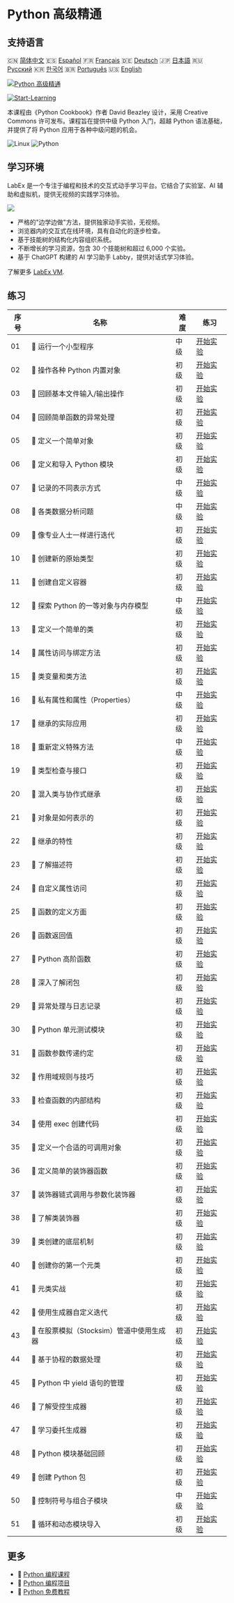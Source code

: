 # Python 高级精通

## 支持语言

🇨🇳 [简体中文](README_zh.md) 🇪🇸 [Español](README_es.md) 🇫🇷 [Français](README_fr.md) 🇩🇪 [Deutsch](README_de.md) 🇯🇵 [日本語](README_ja.md) 🇷🇺 [Русский](README_ru.md) 🇰🇷 [한국어](README_ko.md) 🇧🇷 [Português](README_pt.md) 🇺🇸 [English](README.md) 

[![Python 高级精通](https://cover-creator.labex.io/the-advanced-python-mastery.png?lang=zh)](https://labex.io/zh/courses/the-advanced-python-mastery)

[![Start-Learning](https://img.shields.io/badge/Start-Learning-whitesmoke?style=for-the-badge)](https://labex.io/zh/courses/the-advanced-python-mastery)

本课程由《Python Cookbook》作者 David Beazley 设计，采用 Creative Commons 许可发布。课程旨在提供中级 Python 入门，超越 Python 语法基础，并提供了将 Python 应用于各种中级问题的机会。

![Linux](https://img.shields.io/badge/Linux-whitesmoke?style=for-the-badge&logo=linux)
![Python](https://img.shields.io/badge/Python-whitesmoke?style=for-the-badge&logo=python)


## 学习环境

LabEx 是一个专注于编程和技术的交互式动手学习平台。它结合了实验室、AI 辅助和虚拟机，提供无视频的实践学习体验。

![](https://tutorial-screenshot.getvm.io/images/vm-1725247253.png)

- 严格的"边学边做"方法，提供独家动手实验，无视频。
- 浏览器内的交互式在线环境，具有自动化的逐步检查。
- 基于技能树的结构化内容组织系统。
- 不断增长的学习资源，包含 30 个技能树和超过 6,000 个实验。
- 基于 ChatGPT 构建的 AI 学习助手 Labby，提供对话式学习体验。

了解更多 [LabEx VM](https://support.labex.io/using-labex/virtual-machine).

## 练习

|   序号 | 名称                                      | 难度   | 练习                                                                                                                                   |
|--------|-------------------------------------------|--------|----------------------------------------------------------------------------------------------------------------------------------------|
|     01 | 📖 运行一个小型程序                       | 中级   | <a target='_blank' href='https://labex.io/zh/tutorials/python-run-a-small-program-132390'>开始实验</a>                                 |
|     02 | 📖 操作各种 Python 内置对象               | 初级   | <a target='_blank' href='https://labex.io/zh/tutorials/python-manipulate-various-built-in-python-objects-132391'>开始实验</a>          |
|     03 | 📖 回顾基本文件输入/输出操作              | 初级   | <a target='_blank' href='https://labex.io/zh/tutorials/python-review-basic-file-i-o-132392'>开始实验</a>                               |
|     04 | 📖 回顾简单函数的异常处理                 | 初级   | <a target='_blank' href='https://labex.io/zh/tutorials/python-review-simple-functions-exception-handling-132393'>开始实验</a>          |
|     05 | 📖 定义一个简单对象                       | 初级   | <a target='_blank' href='https://labex.io/zh/tutorials/python-define-a-simple-object-132394'>开始实验</a>                              |
|     06 | 📖 定义和导入 Python 模块                 | 初级   | <a target='_blank' href='https://labex.io/zh/tutorials/python-defining-and-importing-python-modules-132395'>开始实验</a>               |
|     07 | 📖 记录的不同表示方式                     | 中级   | <a target='_blank' href='https://labex.io/zh/tutorials/python-different-ways-of-representing-records-132428'>开始实验</a>              |
|     08 | 📖 各类数据分析问题                       | 中级   | <a target='_blank' href='https://labex.io/zh/tutorials/python-various-data-analysis-problems-132438'>开始实验</a>                      |
|     09 | 📖 像专业人士一样进行迭代                 | 初级   | <a target='_blank' href='https://labex.io/zh/tutorials/python-iterate-like-a-pro-132442'>开始实验</a>                                  |
|     10 | 📖 创建新的原始类型                       | 初级   | <a target='_blank' href='https://labex.io/zh/tutorials/python-make-a-new-primitive-type-132443'>开始实验</a>                           |
|     11 | 📖 创建自定义容器                         | 初级   | <a target='_blank' href='https://labex.io/zh/tutorials/python-make-a-custom-container-132444'>开始实验</a>                             |
|     12 | 📖 探索 Python 的一等对象与内存模型       | 中级   | <a target='_blank' href='https://labex.io/zh/tutorials/python-exploring-python-s-first-class-objects-memory-model-132489'>开始实验</a> |
|     13 | 📖 定义一个简单的类                       | 初级   | <a target='_blank' href='https://labex.io/zh/tutorials/python-define-a-simple-class-132490'>开始实验</a>                               |
|     14 | 📖 属性访问与绑定方法                     | 初级   | <a target='_blank' href='https://labex.io/zh/tutorials/python-attribute-access-and-bound-methods-132491'>开始实验</a>                  |
|     15 | 📖 类变量和类方法                         | 初级   | <a target='_blank' href='https://labex.io/zh/tutorials/python-class-variables-and-class-methods-132493'>开始实验</a>                   |
|     16 | 📖 私有属性和属性（Properties）           | 中级   | <a target='_blank' href='https://labex.io/zh/tutorials/python-private-attributes-and-properties-132494'>开始实验</a>                   |
|     17 | 📖 继承的实际应用                         | 初级   | <a target='_blank' href='https://labex.io/zh/tutorials/python-practical-use-of-inheritance-132495'>开始实验</a>                        |
|     18 | 📖 重新定义特殊方法                       | 中级   | <a target='_blank' href='https://labex.io/zh/tutorials/python-redefining-special-methods-132496'>开始实验</a>                          |
|     19 | 📖 类型检查与接口                         | 初级   | <a target='_blank' href='https://labex.io/zh/tutorials/python-type-checking-and-interfaces-132497'>开始实验</a>                        |
|     20 | 📖 混入类与协作式继承                     | 初级   | <a target='_blank' href='https://labex.io/zh/tutorials/python-mixin-classes-and-cooperative-inheritance-132498'>开始实验</a>           |
|     21 | 📖 对象是如何表示的                       | 初级   | <a target='_blank' href='https://labex.io/zh/tutorials/python-how-objects-are-represented-132499'>开始实验</a>                         |
|     22 | 📖 继承的特性                             | 初级   | <a target='_blank' href='https://labex.io/zh/tutorials/python-behavior-of-inheritance-132500'>开始实验</a>                             |
|     23 | 📖 了解描述符                             | 初级   | <a target='_blank' href='https://labex.io/zh/tutorials/python-learn-about-descriptors-132501'>开始实验</a>                             |
|     24 | 📖 自定义属性访问                         | 初级   | <a target='_blank' href='https://labex.io/zh/tutorials/python-customizing-attribute-access-132502'>开始实验</a>                        |
|     25 | 📖 函数的定义方面                         | 初级   | <a target='_blank' href='https://labex.io/zh/tutorials/python-definitional-aspects-of-functions-132503'>开始实验</a>                   |
|     26 | 📖 函数返回值                             | 初级   | <a target='_blank' href='https://labex.io/zh/tutorials/python-returning-values-from-functions-132504'>开始实验</a>                     |
|     27 | 📖 Python 高阶函数                        | 初级   | <a target='_blank' href='https://labex.io/zh/tutorials/python-python-s-higher-functions-132505'>开始实验</a>                           |
|     28 | 📖 深入了解闭包                           | 初级   | <a target='_blank' href='https://labex.io/zh/tutorials/python-learn-more-about-closures-132506'>开始实验</a>                           |
|     29 | 📖 异常处理与日志记录                     | 初级   | <a target='_blank' href='https://labex.io/zh/tutorials/python-exception-handling-and-logging-132507'>开始实验</a>                      |
|     30 | 📖 Python 单元测试模块                    | 初级   | <a target='_blank' href='https://labex.io/zh/tutorials/python-python-unittest-module-132508'>开始实验</a>                              |
|     31 | 📖 函数参数传递约定                       | 初级   | <a target='_blank' href='https://labex.io/zh/tutorials/python-function-argument-passing-conventions-132509'>开始实验</a>               |
|     32 | 📖 作用域规则与技巧                       | 初级   | <a target='_blank' href='https://labex.io/zh/tutorials/python-scoping-rules-and-tricks-132510'>开始实验</a>                            |
|     33 | 📖 检查函数的内部结构                     | 初级   | <a target='_blank' href='https://labex.io/zh/tutorials/python-inspect-the-internals-of-functions-132511'>开始实验</a>                  |
|     34 | 📖 使用 exec 创建代码                     | 初级   | <a target='_blank' href='https://labex.io/zh/tutorials/python-create-code-with-exec-132512'>开始实验</a>                               |
|     35 | 📖 定义一个合适的可调用对象               | 初级   | <a target='_blank' href='https://labex.io/zh/tutorials/python-define-a-proper-callable-object-132513'>开始实验</a>                     |
|     36 | 📖 定义简单的装饰器函数                   | 初级   | <a target='_blank' href='https://labex.io/zh/tutorials/python-define-a-simple-decorator-functions-132514'>开始实验</a>                 |
|     37 | 📖 装饰器链式调用与参数化装饰器           | 初级   | <a target='_blank' href='https://labex.io/zh/tutorials/python-decorator-chaining-and-parameterized-decorators-132515'>开始实验</a>     |
|     38 | 📖 了解类装饰器                           | 初级   | <a target='_blank' href='https://labex.io/zh/tutorials/python-learn-about-class-decorators-132516'>开始实验</a>                        |
|     39 | 📖 类创建的底层机制                       | 初级   | <a target='_blank' href='https://labex.io/zh/tutorials/python-low-level-of-class-creation-132517'>开始实验</a>                         |
|     40 | 📖 创建你的第一个元类                     | 初级   | <a target='_blank' href='https://labex.io/zh/tutorials/python-create-your-first-metaclass-132519'>开始实验</a>                         |
|     41 | 📖 元类实战                               | 初级   | <a target='_blank' href='https://labex.io/zh/tutorials/python-metaclasses-in-action-132521'>开始实验</a>                               |
|     42 | 📖 使用生成器自定义迭代                   | 初级   | <a target='_blank' href='https://labex.io/zh/tutorials/python-customize-iteration-using-generators-132522'>开始实验</a>                |
|     43 | 📖 在股票模拟（Stocksim）管道中使用生成器 | 初级   | <a target='_blank' href='https://labex.io/zh/tutorials/python-utilize-generators-for-stocksim-pipelines-132523'>开始实验</a>           |
|     44 | 📖 基于协程的数据处理                     | 初级   | <a target='_blank' href='https://labex.io/zh/tutorials/python-coroutine-powered-data-processing-132524'>开始实验</a>                   |
|     45 | 📖 Python 中 yield 语句的管理             | 初级   | <a target='_blank' href='https://labex.io/zh/tutorials/python-yield-statement-management-in-python-132525'>开始实验</a>                |
|     46 | 📖 了解受控生成器                         | 初级   | <a target='_blank' href='https://labex.io/zh/tutorials/python-learn-about-managed-generators-132526'>开始实验</a>                      |
|     47 | 📖 学习委托生成器                         | 初级   | <a target='_blank' href='https://labex.io/zh/tutorials/python-learn-about-delegating-generators-132527'>开始实验</a>                   |
|     48 | 📖 Python 模块基础回顾                    | 初级   | <a target='_blank' href='https://labex.io/zh/tutorials/python-a-review-of-module-basics-132528'>开始实验</a>                           |
|     49 | 📖 创建 Python 包                         | 初级   | <a target='_blank' href='https://labex.io/zh/tutorials/python-create-a-python-package-132529'>开始实验</a>                             |
|     50 | 📖 控制符号与组合子模块                   | 中级   | <a target='_blank' href='https://labex.io/zh/tutorials/python-controlling-symbols-and-combining-submodules-132530'>开始实验</a>        |
|     51 | 📖 循环和动态模块导入                     | 初级   | <a target='_blank' href='https://labex.io/zh/tutorials/python-circular-and-dynamic-module-imports-132531'>开始实验</a>                 |

## 更多

- 🔗 [Python 编程课程](https://github.com/labex-labs/awesome-programming-courses)
- 🔗 [Python 编程项目](https://github.com/labex-labs/awesome-programming-projects)
- 🔗 [Python 免费教程](https://github.com/labex-labs/python-free-tutorials)


